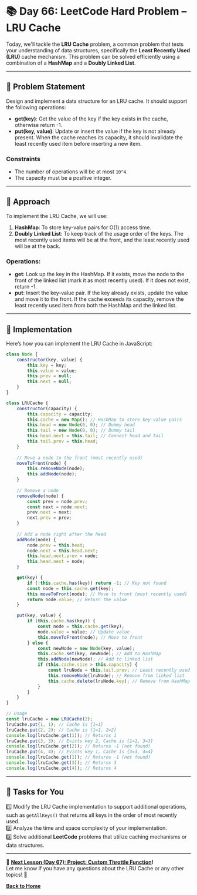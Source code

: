 # **📚 Day 66: LeetCode Hard Problem – LRU Cache**  

Today, we'll tackle the **LRU Cache** problem, a common problem that tests your understanding of data structures, specifically the **Least Recently Used (LRU)** cache mechanism. This problem can be solved efficiently using a combination of a **HashMap** and a **Doubly Linked List**.  

---

## **🔹 Problem Statement**  

Design and implement a data structure for an LRU cache. It should support the following operations:  
- **get(key)**: Get the value of the key if the key exists in the cache, otherwise return -1.  
- **put(key, value)**: Update or insert the value if the key is not already present. When the cache reaches its capacity, it should invalidate the least recently used item before inserting a new item.  

### **Constraints**  
- The number of operations will be at most `10^4`.
- The capacity must be a positive integer.

---

## **🔹 Approach**  

To implement the LRU Cache, we will use:  
1. **HashMap**: To store key-value pairs for O(1) access time.  
2. **Doubly Linked List**: To keep track of the usage order of the keys. The most recently used items will be at the front, and the least recently used will be at the back.

### **Operations**:  
- **get**: Look up the key in the HashMap. If it exists, move the node to the front of the linked list (mark it as most recently used). If it does not exist, return -1.
- **put**: Insert the key-value pair. If the key already exists, update the value and move it to the front. If the cache exceeds its capacity, remove the least recently used item from both the HashMap and the linked list.

---

## **🔹 Implementation**  
Here’s how you can implement the LRU Cache in JavaScript:  
```js
class Node {
    constructor(key, value) {
        this.key = key;
        this.value = value;
        this.prev = null;
        this.next = null;
    }
}

class LRUCache {
    constructor(capacity) {
        this.capacity = capacity;
        this.cache = new Map(); // HashMap to store key-value pairs
        this.head = new Node(0, 0); // Dummy head
        this.tail = new Node(0, 0); // Dummy tail
        this.head.next = this.tail; // Connect head and tail
        this.tail.prev = this.head;
    }
    
    // Move a node to the front (most recently used)
    moveToFront(node) {
        this.removeNode(node);
        this.addNode(node);
    }
    
    // Remove a node
    removeNode(node) {
        const prev = node.prev;
        const next = node.next;
        prev.next = next;
        next.prev = prev;
    }
    
    // Add a node right after the head
    addNode(node) {
        node.prev = this.head;
        node.next = this.head.next;
        this.head.next.prev = node;
        this.head.next = node;
    }

    get(key) {
        if (!this.cache.has(key)) return -1; // Key not found
        const node = this.cache.get(key);
        this.moveToFront(node); // Move to front (most recently used)
        return node.value; // Return the value
    }

    put(key, value) {
        if (this.cache.has(key)) {
            const node = this.cache.get(key);
            node.value = value; // Update value
            this.moveToFront(node); // Move to front
        } else {
            const newNode = new Node(key, value);
            this.cache.set(key, newNode); // Add to HashMap
            this.addNode(newNode); // Add to linked list
            if (this.cache.size > this.capacity) {
                const lruNode = this.tail.prev; // Least recently used node
                this.removeNode(lruNode); // Remove from linked list
                this.cache.delete(lruNode.key); // Remove from HashMap
            }
        }
    }
}

// Usage
const lruCache = new LRUCache(2);
lruCache.put(1, 1); // Cache is {1=1}
lruCache.put(2, 2); // Cache is {1=1, 2=2}
console.log(lruCache.get(1)); // Returns 1
lruCache.put(3, 3); // Evicts key 2, Cache is {1=1, 3=3}
console.log(lruCache.get(2)); // Returns -1 (not found)
lruCache.put(4, 4); // Evicts key 1, Cache is {3=3, 4=4}
console.log(lruCache.get(1)); // Returns -1 (not found)
console.log(lruCache.get(3)); // Returns 3
console.log(lruCache.get(4)); // Returns 4
```

---

## **📝 Tasks for You**  
1️⃣ Modify the LRU Cache implementation to support additional operations, such as `getAllKeys()` that returns all keys in the order of most recently used.  
2️⃣ Analyze the time and space complexity of your implementation.  
3️⃣ Solve additional **LeetCode** problems that utilize caching mechanisms or data structures.

---

🎯 **[Next Lesson (Day 67): Project: Custom Throttle Function](../day_67/README.md)!**  
Let me know if you have any questions about the LRU Cache or any other topics! 🚀

[**Back to Home**](../../../)